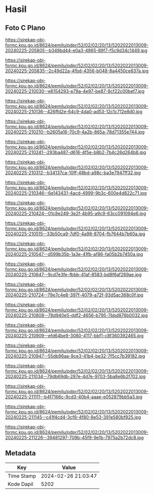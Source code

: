 # Hasil

## Foto C Plano

https://sirekap-obj-formc.kpu.go.id/8624/pemilu/pdpr/52/02/02/20/13/5202022013009-20240225-205805--b349bd44-e0a3-4865-89f7-f5c9d34c1449.jpg

https://sirekap-obj-formc.kpu.go.id/8624/pemilu/pdpr/52/02/02/20/13/5202022013009-20240225-205835--2c49d22a-4fbd-4356-b048-8a4450ce837a.jpg

https://sirekap-obj-formc.kpu.go.id/8624/pemilu/pdpr/52/02/02/20/13/5202022013009-20240225-210030--e6154293-e79a-4e97-be87-8cf22c00bef7.jpg

https://sirekap-obj-formc.kpu.go.id/8624/pemilu/pdpr/52/02/02/20/13/5202022013009-20240225-210136--426ffd2e-64c9-4da0-ad53-12c1c712e8d0.jpg

https://sirekap-obj-formc.kpu.go.id/8624/pemilu/pdpr/52/02/02/20/13/5202022013009-20240225-210210--b2605a16-70c9-4a2b-865a-78d71355e744.jpg

https://sirekap-obj-formc.kpu.go.id/8624/pemilu/pdpr/52/02/02/20/13/5202022013009-20240225-210241--293ba487-d616-4f5e-b8b2-7b4c26d264b8.jpg

https://sirekap-obj-formc.kpu.go.id/8624/pemilu/pdpr/52/02/02/20/13/5202022013009-20240225-210312--b34137ca-10ff-48bd-a98c-ba3e7947ff32.jpg

https://sirekap-obj-formc.kpu.go.id/8624/pemilu/pdpr/52/02/02/20/13/5202022013009-20240225-210346--6e143431-4acd-4999-9b3c-600e4d822c71.jpg

https://sirekap-obj-formc.kpu.go.id/8624/pemilu/pdpr/52/02/02/20/13/5202022013009-20240225-210424--01c8e249-3e2f-4b95-a9c9-63cc091094e6.jpg

https://sirekap-obj-formc.kpu.go.id/8624/pemilu/pdpr/52/02/02/20/13/5202022013009-20240225-210515--33b50ca9-7df0-4a98-8704-fb7644b7b60a.jpg

https://sirekap-obj-formc.kpu.go.id/8624/pemilu/pdpr/52/02/02/20/13/5202022013009-20240225-210547--d599b35b-1a3e-41fb-af86-fa05b2b7450a.jpg

https://sirekap-obj-formc.kpu.go.id/8624/pemilu/pdpr/52/02/02/20/13/5202022013009-20240225-210647--9cd7e3fe-fbbb-41af-8583-bd8f6af269ae.jpg

https://sirekap-obj-formc.kpu.go.id/8624/pemilu/pdpr/52/02/02/20/13/5202022013009-20240225-210724--79e7c4e8-397f-4079-a72f-93d5ac368c0f.jpg

https://sirekap-obj-formc.kpu.go.id/8624/pemilu/pdpr/52/02/02/20/13/5202022013009-20240225-210808--78d940e5-ddf2-4656-b795-7bbd876b0032.jpg

https://sirekap-obj-formc.kpu.go.id/8624/pemilu/pdpr/52/02/02/20/13/5202022013009-20240225-210909--efd64be9-3080-4117-bbf1-c8f360392465.jpg

https://sirekap-obj-formc.kpu.go.id/8624/pemilu/pdpr/52/02/02/20/13/5202022013009-20240225-210947--55db96aa-9ce3-41b4-be32-7f5cc7b39182.jpg

https://sirekap-obj-formc.kpu.go.id/8624/pemilu/pdpr/52/02/02/20/13/5202022013009-20240225-211034--79db69db-287e-4d7e-9703-5ba8e6b2f702.jpg

https://sirekap-obj-formc.kpu.go.id/8624/pemilu/pdpr/52/02/02/20/13/5202022013009-20240225-211111--b4f7166c-9cd3-40b4-aaae-e052879bb5a3.jpg

https://sirekap-obj-formc.kpu.go.id/8624/pemilu/pdpr/52/02/02/20/13/5202022013009-20240225-211145--c41f4cd4-3cf8-4f80-8e53-391e580bf925.jpg

https://sirekap-obj-formc.kpu.go.id/8624/pemilu/pdpr/52/02/02/20/13/5202022013009-20240225-211226--39481297-709b-45f9-9e1b-7975a2b72dc8.jpg


## Metadata

| Key        | Value               |
| ---------- | ------------------- |
| Time Stamp | 2024-02-26 21:03:47 |
| Kode Dapil | 5202                |



